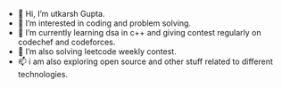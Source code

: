 - 👋 Hi, I’m utkarsh Gupta.
- 👀 I’m interested in coding and problem solving.
- 🌱 I’m currently learning dsa in c++ and giving contest regularly on codechef and codeforces.
- 💞️ I’m also solving leetcode weekly contest.
- 📫 i am also exploring open source and other stuff related to different  technologies.

<!---
utkarsh1code/utkarsh1code is a ✨ special ✨ repository because its `README.md` (this file) appears on your GitHub profile.
You can click the Preview link to take a look at your changes.
--->

